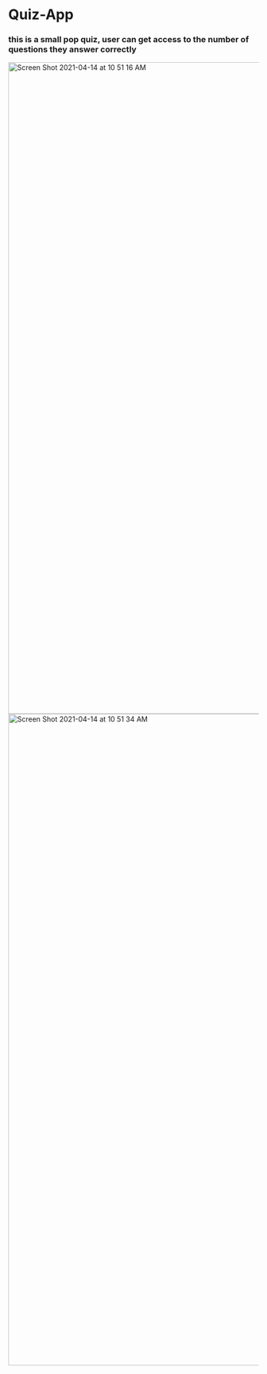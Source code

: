 # Quiz-App
### this is a small pop quiz, user can get access to the number of questions they answer correctly
<img width="1312" alt="Screen Shot 2021-04-14 at 10 51 16 AM" src="https://user-images.githubusercontent.com/25145123/114647367-92ece100-9d0f-11eb-8485-5d230f6a4c90.png">

<img width="1312" alt="Screen Shot 2021-04-14 at 10 51 34 AM" src="https://user-images.githubusercontent.com/25145123/114647374-95e7d180-9d0f-11eb-91ff-e763fdba7f50.png">
